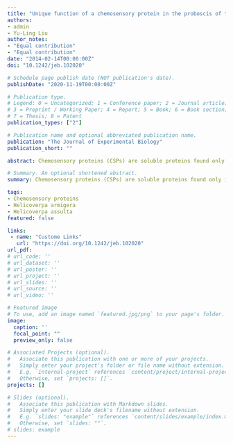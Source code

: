 ```yaml
---
title: "Unique function of a chemosensory protein in the proboscis of two Helicoverpa species"
authors:
- admin
- Yu-Ling Liu
author_notes:
- "Equal contribution"
- "Equal contribution"
date: "2014-02-14T00:00:00Z"
doi: "10.1242/jeb.102020"

# Schedule page publish date (NOT publication's date).
publishDate: "2020-11-19T00:00:00Z"

# Publication type.
# Legend: 0 = Uncategorized; 1 = Conference paper; 2 = Journal article;
# 3 = Preprint / Working Paper; 4 = Report; 5 = Book; 6 = Book section;
# 7 = Thesis; 8 = Patent
publication_types: ["2"]

# Publication name and optional abbreviated publication name.
publication: "The Journal of Experimental Biology"
publication_short: ""

abstract: Chemosensory proteins (CSPs) are soluble proteins found only in arthropods. Some of them fill the lumen of chemosensilla and are believed to play a role similar to that of odorant-binding proteins in the detection of semiochemicals. Other members of the CSP family have been reported to perform different functions, from delivery of pheromones to development. This report is focused on a member (CSP4) of the family that is highly and almost exclusively present in the proboscis of two sibling noctuid species, Helicoverpa armigera and H. assulta. We expressed the protein in bacteria and measured binding to terpenoids and related compounds. Using specific antibodies, we found that when the moths suck on a sugar solution, CSP4 is partly extruded from the proboscis. A solution of protein can also fill a hydrophobic tube of same length and diameter as the proboscis by capillary action. On this basis, we suggest that CSP4 acts as a wetting agent to reduce the surface tension of aqueous solutions and consequently the pressure involved in sucking.

# Summary. An optional shortened abstract.
summary: Chemosensory proteins (CSPs) are soluble proteins found only in arthropods. Some of them fill the lumen of chemosensilla and are believed to play a role similar to that of odorant-binding proteins in the detection of semiochemicals.

tags:
- Chemosensory proteins
- Helicoverpa armigera
- Helicoverpa assulta
featured: false

links:
 - name: "Custome Links"
   url: "https://doi.org/10.1242/jeb.102020"
url_pdf: 
# url_code: ''
# url_dataset: ''
# url_poster: ''
# url_project: ''
# url_slides: ''
# url_source: ''
# url_video: ''

# Featured image
# To use, add an image named `featured.jpg/png` to your page's folder. 
image:
  caption: ''
  focal_point: ""
  preview_only: false

# Associated Projects (optional).
#   Associate this publication with one or more of your projects.
#   Simply enter your project's folder or file name without extension.
#   E.g. `internal-project` references `content/project/internal-project/index.md`.
#   Otherwise, set `projects: []`.
projects: []

# Slides (optional).
#   Associate this publication with Markdown slides.
#   Simply enter your slide deck's filename without extension.
#   E.g. `slides: "example"` references `content/slides/example/index.md`.
#   Otherwise, set `slides: ""`.
# slides: example
---
```


<!-- {{% alert note %}}
Click the *Cite* button above to demo the feature to enable visitors to import publication metadata into their reference management software.
{{% /alert %}}

{{% alert note %}}
Click the *Slides* button above to demo Academic's Markdown slides feature.
{{% /alert %}}

Supplementary notes can be added here, including [code and math](https://sourcethemes.com/academic/docs/writing-markdown-latex/). -->
